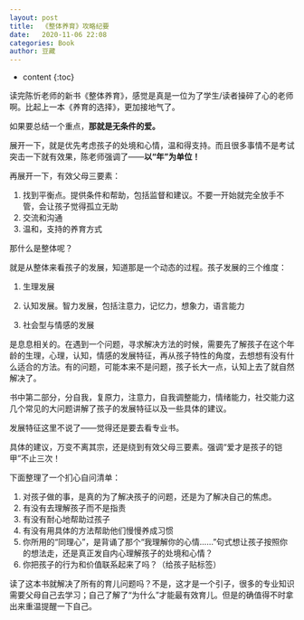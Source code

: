 ```yaml
---
layout: post
title:  《整体养育》攻略纪要
date:   2020-11-06 22:08
categories: Book
author: 豆藏
---
```


* content
{:toc}

读完陈忻老师的新书《整体养育》，感觉是真是一位为了学生/读者操碎了心的老师啊。比起上一本《养育的选择》，更加接地气了。

如果要总结一个重点，**那就是无条件的爱。**

展开一下，就是优先考虑孩子的处境和心情，温和得支持。而且很多事情不是考试突击一下就有效果，陈老师强调了——**以“年”为单位！**

再展开一下，有效父母三要素：

1. 找到平衡点。提供条件和帮助，包括监督和建议。不要一开始就完全放手不管，会让孩子觉得孤立无助
2. 交流和沟通
3. 温和，支持的养育方式





那什么是整体呢？

就是从整体来看孩子的发展，知道那是一个动态的过程。孩子发展的三个维度：

1. 生理发展

2. 认知发展。智力发展，包括注意力，记忆力，想象力，语言能力

3. 社会型与情感的发展

是息息相关的。在遇到一个问题，寻求解决方法的时候，需要先了解孩子在这个年龄的生理，心理，认知，情感的发展特征，再从孩子特性的角度，去想想有没有什么适合的方法。有的问题，可能本来不是问题，孩子长大一点，认知上去了就自然解决了。

书中第二部分，分自我，复原力，注意力，自我调整能力，情绪能力，社交能力这几个常见的大问题讲解了孩子的发展特征以及一些具体的建议。


发展特征这里不说了——觉得还是要去看专业书。


具体的建议，万变不离其宗，还是绕到有效父母三要素。强调“爱才是孩子的铠甲”不止三次！



下面整理了一个扪心自问清单：

1. 对孩子做的事，是真的为了解决孩子的问题，还是为了解决自己的焦虑。
2. 有没有去理解孩子而不是指责
3. 有没有耐心地帮助过孩子
4. 有没有用具体的方法帮助他们慢慢养成习惯
5. 你所用的“同理心”，是背诵了那个“我理解你的心情……”句式想让孩子按照你的想法走，还是真正发自内心理解孩子的处境和心情？
6. 你把孩子的行为和价值联系起来了吗？（给孩子贴标签）


读了这本书就解决了所有的育儿问题吗？不是，这才是一个引子，很多的专业知识需要父母自己去学习；自己了解了“为什么”才能最有效育儿。但是的确值得不时拿出来重温提醒一下自己。
